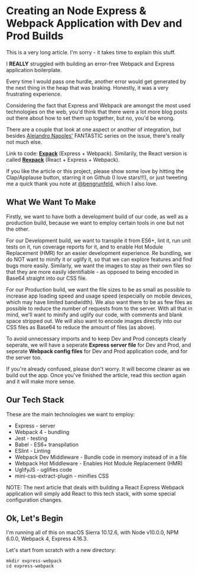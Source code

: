 # Creating an Node Express & Webpack Application with Dev and Prod Builds

This is a very long article. I'm sorry - it takes time to explain this stuff.

I **REALLY** struggled with building an error-free Webpack and Express application boilerplate. 

Every time I would pass one hurdle, another error would get generated by the next thing in the heap that was braking. Honestly, it was a very frustrating experience. 

Considering the fact that Express and Webpack are amongst the most used technologies on the web, you'd think that there were a lot more blog posts out there about how to set them up together, but no, you'd be wrong.

There are a couple that look at one aspect or another of integration, but besides [Alejandro Napoles'](https://alejandronapoles.com/) FANTASTIC series on the issue, there's really not much else. 

Link to code: **[Expack](https://github.com/bengrunfeld/expack)** (Express + Webpack). Similarily, the React version is called **[Rexpack](https://github.com/bengrunfeld/rexpack)** (React + Express + Webpack).

If you like the article or this project, please show some love by hitting the Clap/Applause button, starring it on Github (I love stars!!!), or just tweeting me a quick thank you note at [@bengrunfeld](https://twitter.com/bengrunfeld), which I also love.

## What We Want To Make

Firstly, we want to have both a development build of our code, as well as a production build, because we want to employ certain tools in one but not the other. 

For our Development build, we want to transpile it from ES6+, lint it, run unit tests on it, run coverage reports for it, and to enable Hot Module Replacement (HMR) for an easier development experience. Re bundling, we do NOT want to minify it or uglify it, so that we can explore features and find bugs more easily. Similarly, we want the images to stay as their own files so that they are more easily identifiable - as opposed to being encoded in Base64 straight into our CSS file. 

For our Production build, we want the file sizes to be as small as possible to increase app loading speed and usage speed (especially on mobile devices, which may have limited bandwidth). We also want there to be as few files as possible to reduce the number of requests from to the server. With all that in mind, we'll want to minify and uglify our code, with comments and blank space stripped out. We will also want to encode images directly into our CSS files as Base64 to reduce the amount of files (as above).

To avoid unnecessary imports and to keep Dev and Prod concepts clearly seperate, we will have a seperate **Express server file** for Dev and Prod, and seperate **Webpack config files** for Dev and Prod application code, and for the server too.

If you're already confused, please don't worry. It will become clearer as we build out the app. Once you've finished the article, read this section again and it will make more sense.

## Our Tech Stack

These are the main technologies we want to employ:

* Express - server
* Webpack 4 - bundling
* Jest - testing
* Babel - ES6+ transpilation
* ESlint - Linting
* Webpack Dev Middleware - Bundle code in memory instead of in a file
* Webpack Hot Middleware - Enables Hot Module Replacement (HMR)
* UglifyJS - uglifies code
* mini-css-extract-plugin - minifies CSS

NOTE: The next article that deals with building a React Express Webpack application will simply add React to this tech stack, with some special configuration changes. 

## Ok, Let's Begin

I'm running all of this on macOS Sierra 10.12.6, with Node v10.0.0, NPM 6.0.0, Webpack 4, Express 4.16.3. 

Let's start from scratch with a new directory: 

    mkdir express-webpack
    cd express-webpack





















